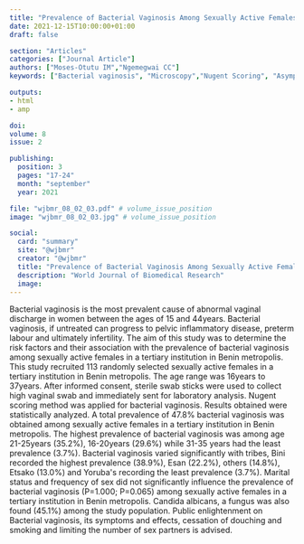 ```yaml
---
title: "Prevalence of Bacterial Vaginosis Among Sexually Active Females in a Tertiary Institution in Benin Metropolis Nigeria"
date: 2021-12-15T10:00:00+01:00
draft: false

section: "Articles"
categories: ["Journal Article"]
authors: ["Moses-Otutu IM","Ngemegwai CC"]
keywords: ["Bacterial vaginosis", "Microscopy","Nugent Scoring", "Asymptomatic","Candida albicans"]

outputs: 
- html
- amp

doi:
volume: 8
issue: 2

publishing:
  position: 3
  pages: "17-24"
  month: "september"
  year: 2021

file: "wjbmr_08_02_03.pdf" # volume_issue_position
image: "wjbmr_08_02_03.jpg" # volume_issue_position

social:
  card: "summary"
  site: "@wjbmr"
  creator: "@wjbmr"
  title: "Prevalence of Bacterial Vaginosis Among Sexually Active Females in a Tertiary Institution in Benin Metropolis Nigeria"
  description: "World Journal of Biomedical Research"
  image:
---
```

Bacterial vaginosis is the most prevalent cause of abnormal vaginal discharge in women between the
ages of 15 and 44years. Bacterial vaginosis, if untreated can progress to pelvic inflammatory disease,
preterm labour and ultimately infertility. The aim of this study was to determine the risk factors and
their association with the prevalence of bacterial vaginosis among sexually active females in a tertiary
institution in Benin metropolis. This study recruited 113 randomly selected sexually active females in a
tertiary institution in Benin metropolis. The age range was 16years to 37years. After informed consent,
sterile swab sticks were used to collect high vaginal swab and immediately sent for laboratory analysis.
Nugent scoring method was applied for bacterial vaginosis. Results obtained were statistically
analyzed. A total prevalence of 47.8% bacterial vaginosis was obtained among sexually active females
in a tertiary institution in Benin metropolis. The highest prevalence of bacterial vaginosis was among
age 21-25years (35.2%), 16-20years (29.6%) while 31-35 years had the least prevalence (3.7%).
Bacterial vaginosis varied significantly with tribes, Bini recorded the highest prevalence (38.9%),
Esan (22.2%), others (14.8%), Etsako (13.0%) and Yoruba's recording the least prevalence (3.7%).
Marital status and frequency of sex did not significantly influence the prevalence of bacterial
vaginosis (P=1.000; P=0.065) among sexually active females in a tertiary institution in Benin
metropolis. Candida albicans, a fungus was also found (45.1%) among the study population. Public
enlightenment on Bacterial vaginosis, its symptoms and effects, cessation of douching and smoking
and limiting the number of sex partners is advised.